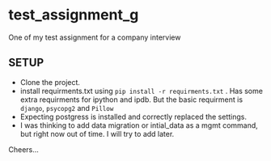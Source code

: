 # test_assignment_g
One of my test assignment for a company interview

## SETUP

* Clone the project.
* install requirments.txt using `pip install -r requirments.txt` . Has some extra requirments for ipython and ipdb. But the basic requirment is `django`, `psycopg2` and  `Pillow`
* Expecting postgress is installed and correctly replaced the settings.
* I was thinking to add data migration or intial_data as a mgmt command, but right now out of time. I will try to add later.

Cheers...
